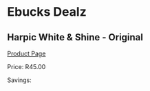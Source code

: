 
# Ebucks Dealz
## Harpic White & Shine - Original
[Product Page](https://www.ebucks.com/web/shop/productSelected.do?prodId=280721227&catId=227677169)

Price: R45.00

Savings: 


	